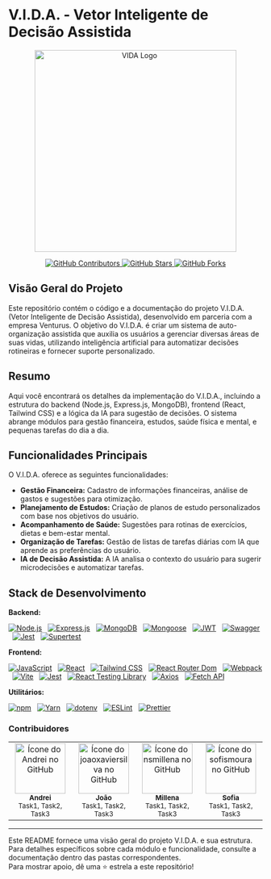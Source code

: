 #   V.I.D.A. - Vetor Inteligente de Decisão Assistida

<p align="center">
    <img src="logo.png" alt="VIDA Logo" width="400">
</p>

<p align="center">
    <a href="https://github.com/andreiolicar/V.I.D.A./graphs/contributors">
        <img src="https://img.shields.io/github/contributors/andreiolicar/V.I.D.A.?color=0FC2C0&logo=github&style=flat-square"
            alt="GitHub Contributors">
    </a>
    <a href="https://github.com/andreiolicar/V.I.D.A./graphs/stargazers">
        <img src="https://img.shields.io/github/stars/andreiolicar/V.I.D.A.?color=0FC2C0&logo=github&style=flat-square" alt="GitHub Stars">
    </a>
    <a href="https://github.com/andreiolicar/V.I.D.A./graphs/forks">
        <img src="https://img.shields.io/github/forks/andreiolicar/V.I.D.A.?color=0FC2C0&logo=github&style=flat-square" alt="GitHub Forks">
    </a>
</p>

##   Visão Geral do Projeto

Este repositório contém o código e a documentação do projeto V.I.D.A. (Vetor Inteligente de Decisão Assistida), desenvolvido em parceria com a empresa Venturus. O objetivo do V.I.D.A. é criar um sistema de auto-organização assistida que auxilia os usuários a gerenciar diversas áreas de suas vidas, utilizando inteligência artificial para automatizar decisões rotineiras e fornecer suporte personalizado.

##   Resumo

Aqui você encontrará os detalhes da implementação do V.I.D.A., incluindo a estrutura do backend (Node.js, Express.js, MongoDB), frontend (React, Tailwind CSS) e a lógica da IA para sugestão de decisões. O sistema abrange módulos para gestão financeira, estudos, saúde física e mental, e pequenas tarefas do dia a dia.

##   Funcionalidades Principais

O V.I.D.A. oferece as seguintes funcionalidades:

* **Gestão Financeira:** Cadastro de informações financeiras, análise de gastos e sugestões para otimização.
* **Planejamento de Estudos:** Criação de planos de estudo personalizados com base nos objetivos do usuário.
* **Acompanhamento de Saúde:** Sugestões para rotinas de exercícios, dietas e bem-estar mental.
* **Organização de Tarefas:** Gestão de listas de tarefas diárias com IA que aprende as preferências do usuário.
* **IA de Decisão Assistida:** A IA analisa o contexto do usuário para sugerir microdecisões e automatizar tarefas.

##   Stack de Desenvolvimento

**Backend:**

[![Node.js](https://img.shields.io/badge/Node.js-0FC2C0?style=for-the-badge&logo=node.js&logoColor=0D1117)](https://nodejs.org/)
&nbsp;
[![Express.js](https://img.shields.io/badge/Express.js-0FC2C0?style=for-the-badge&logo=express&logoColor=0D1117)](https://expressjs.com/)
&nbsp;
[![MongoDB](https://img.shields.io/badge/MongoDB-0FC2C0?style=for-the-badge&logo=mongodb&logoColor=0D1117)](https://www.mongodb.com/)
&nbsp;
[![Mongoose](https://img.shields.io/badge/Mongoose-0FC2C0?style=for-the-badge&logo=mongoose&logoColor=0D1117)](https://mongoosejs.com/)
&nbsp;
[![JWT](https://img.shields.io/badge/JWT-0FC2C0?style=for-the-badge&logo=jsonwebtokens&logoColor=0D1117)](https://jwt.io/)
&nbsp;
[![Swagger](https://img.shields.io/badge/Swagger-0FC2C0?style=for-the-badge&logo=swagger&logoColor=0D1117)](https://swagger.io/)
&nbsp;
[![Jest](https://img.shields.io/badge/Jest-0FC2C0?style=for-the-badge&logo=jest&logoColor=0D1117)](https://jestjs.io/)
&nbsp;
[![Supertest](https://img.shields.io/badge/Supertest-0FC2C0?style=for-the-badge&logoColor=white&color=0FC2C0)](https://github.com/visionmedia/supertest)
&nbsp;

**Frontend:**

[![JavaScript](https://img.shields.io/badge/JavaScript-0FC2C0?style=for-the-badge&logo=javascript&logoColor=0D1117)](https://www.javascript.com/)
&nbsp;
[![React](https://img.shields.io/badge/React-0FC2C0?style=for-the-badge&logo=react&logoColor=0D1117)](https://reactjs.org/)
&nbsp;
[![Tailwind CSS](https://img.shields.io/badge/Tailwind_CSS-0FC2C0?style=for-the-badge&logo=tailwindcss&logoColor=0D1117)](https://tailwindcss.com/)
&nbsp;
[![React Router Dom](https://img.shields.io/badge/React_Router_Dom-0FC2C0?style=for-the-badge&logo=reactrouter&logoColor=0D1117)](https://reactrouter.com/)
&nbsp;
[![Webpack](https://img.shields.io/badge/Webpack-0FC2C0?style=for-the-badge&logo=webpack&logoColor=0D1117)](https://webpack.js.org/)
&nbsp;
[![Vite](https://img.shields.io/badge/Vite-0FC2C0?style=for-the-badge&logo=vite&logoColor=0D1117)](https://vitejs.dev/)
&nbsp;
[![Jest](https://img.shields.io/badge/Jest-0FC2C0?style=for-the-badge&logo=jest&logoColor=0D1117)](https://jestjs.io/)
&nbsp;
[![React Testing Library](https://img.shields.io/badge/React_Testing_Library-0FC2C0?style=for-the-badge&logoColor=white&color=0FC2C0)](https://testing-library.com/docs/react-testing-library/intro/)
&nbsp;
[![Axios](https://img.shields.io/badge/Axios-0FC2C0?style=for-the-badge&logo=axios&logoColor=0D1117)](https://axios-http.com/)
&nbsp;
[![Fetch API](https://img.shields.io/badge/Fetch_API-0FC2C0?style=for-the-badge&logoColor=white&color=0FC2C0)](https://developer.mozilla.org/en-US/docs/Web/API/Fetch_API)
&nbsp;

**Utilitários:**

[![npm](https://img.shields.io/badge/npm-0FC2C0?style=for-the-badge&logo=npm&logoColor=0D1117)](https://www.npmjs.com/)
&nbsp;
[![Yarn](https://img.shields.io/badge/Yarn-0FC2C0?style=for-the-badge&logo=yarn&logoColor=0D1117)](https://yarnpkg.com/)
&nbsp;
[![dotenv](https://img.shields.io/badge/dotenv-0FC2C0?style=for-the-badge&logo=dotenv&logoColor=0D1117)](https://github.com/motdotla/dotenv)
&nbsp;
[![ESLint](https://img.shields.io/badge/ESLint-0FC2C0?style=for-the-badge&logo=eslint&logoColor=0D1117)](https://eslint.org/)
&nbsp;
[![Prettier](https://img.shields.io/badge/Prettier-0FC2C0?style=for-the-badge&logo=prettier&logoColor=0D1117)](https://prettier.io/)
&nbsp;

###   Contribuidores

<table>
    <tr>
        <td align="center">
            <a href="https://github.com/andreiolicar">
                <img src="https://avatars.githubusercontent.com/u/166918480?v=4" width="100px;"
                    alt="Ícone do Andrei no GitHub" /><br>
                <sub>
                    <b>Andrei</b>
                </sub> <br>
            </a>
            <sub>
                Task1, Task2, Task3
            </sub>
        </td>
        <td align="center">
            <a href="https://github.com/joaoxaviersilva">
                <img src="https://avatars.githubusercontent.com/u/96438479?v=4" width="100px;"
                    alt="Ícone do joaoxaviersilva no GitHub" /><br>
                <sub>
                    <b>João</b>
                </sub> <br>
            </a>
            <sub>
                Task1, Task2, Task3
            </sub>
        </td>
        <td align="center">
            <a href="https://github.com/nsmillena">
                <img src="https://avatars.githubusercontent.com/u/120488775?v=4" width="100px;"
                    alt="Ícone do nsmillena no GitHub" /><br>
                <sub>
                    <b>Millena</b>
                </sub> <br>
            </a>
            <sub>
                Task1, Task2, Task3
            </sub>
        </td>
        <td align="center">
            <a href="https://github.com/sofismoura">
                <img src="https://avatars.githubusercontent.com/u/146744026?v=4" width="100px;"
                    alt="Ícone do sofismoura no GitHub" /><br>
                <sub>
                    <b>Sofia</b>
                </sub> <br>
            </a>
            <sub>
                Task1, Task2, Task3
            </sub>
        </td>
    </tr>
</table>

<hr>

Este README fornece uma visão geral do projeto V.I.D.A. e sua estrutura. Para detalhes específicos sobre cada módulo e funcionalidade, consulte a documentação dentro das pastas correspondentes.
<br>
Para mostrar apoio, dê uma ⭐ estrela a este repositório!
